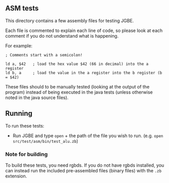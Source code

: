 ## ASM tests

This directory contains a few assembly files for testing JGBE.

Each file is commented to explain each line of code, so please look at each comment if you do not understand what is happening.

For example:

```
; Comments start with a semicolon!

ld a, $42   ; load the hex value $42 (66 in decimal) into the a register
ld b, a     ; load the value in the a register into the b register (b = $42)
```

These files should to be manually tested (looking at the output of the program) instead of being executed in the java tests (unless otherwise noted in the java source files).

## Running

To run these tests:
- Run JGBE and type `open` + the path of the file you wish to run. (e.g. `open src/test/asm/bin/test_alu.zb`)

### Note for building

To build these tests, you need rgbds. If you do not have rgbds installed, you can instead run the included pre-assembled files (binary files) with the `.zb` extension.